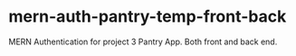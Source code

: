 # mern-auth-pantry-temp-front-back
MERN Authentication for project 3 Pantry App. Both front and back end.
